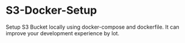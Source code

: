 # S3-Docker-Setup
Setup S3 Bucket locally using docker-compose and dockerfile. It can improve your development experience by lot.
